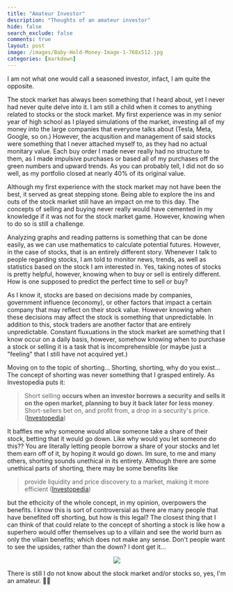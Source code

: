 ```yaml
---
title: "Amateur Investor"
description: "Thoughts of an amateur investor"
hide: false
search_exclude: false
comments: true
layout: post
image: /images/Baby-Hold-Money-Image-1-768x512.jpg
categories: [markdown]
---
```


I am not what one would call a seasoned investor, infact, I am quite the opposite. 


The stock market has always been something that I heard about, yet I never had never quite delve into it. 
I am still a child when it comes to anything related to stocks or the stock market. My first experience was in my senior year of high school as I played simulations of the market, investing all of my money into the large companies that everyone talks about (Tesla, Meta, Google, so on.) However, the acqusition and management of said stocks were something that I never attached myself to, as they had no actual monitary value. Each buy order I made never really had no structure to them, as I made impulsive purchases or based all of my purchases off the green numbers and upward trends. As you can probably tell, I did not do so well, as my portfolio closed at nearly 40% of its original value.  

Although my first experience with the stock market may not have been the best, it served as great stepping stone. Being able to explore the ins and outs of the stock market still have an impact on me to this day. The concepts of selling and buying never really would have cemented in my knowledge if it was not for the stock market game. However, knowing when to do so is still a challenge. 

Analyzing graphs and reading patterns is something that can be done easily, as we can use mathematics to calculate potential futures. However, in the case of stocks, that is an entirely different story. Whenever I talk to people regarding stocks, I am told to monitor news, trends, as well as statistics based on the stock I am interested in. Yes, taking notes of stocks is pretty helpful, however, knowing when to buy or sell is entirely different. How is one supposed to predict the perfect time to sell or buy? 

As I know it, stocks are based on decisions made by companies, government influence (economy), or other factors that impact a certain company that may reflect on their stock value. However knowing when these decisions may affect the stock is something that unpredictable. In addition to this, stock traders are another factor that are entirely unpredictable. Constant fluxuations in the stock market are something that I know occur on a daily basis, however, somehow knowing when to purchase a stock or selling it is a task that is incomprehensible (or maybe just a "feeling" that I still have not acquired yet.)

Moving on to the topic of shorting... Shorting, shorting, why do you exist... 
The concept of shorting was never something that I grasped entirely. As Investopedia puts it:

> Short selling **occurs when an investor borrows a security and sells it on the open market, planning to buy it back later for less money**. Short-sellers bet on, and profit from, a drop in a security's price. ([Investopedia](https://www.investopedia.com/terms/s/shortselling.asp))

It baffles me why someone would allow someone take a share of their stock, betting that it would go down. Like why would you let someone do this?? You are literally letting people borrow a share of your stocks and let them earn off of it, by hoping it would go down. Im sure, to me and many others, shorting sounds unethical in its entirety. Although there are some unethical parts of shorting, there may be some benefits like 

> provide liquidity and price discovery to a market, making it more efficient ([Investopedia](https://www.investopedia.com/terms/s/shortselling.asp))

but the ethcicity of the whole concept, in my opinion, overpowers the benefits. I know this is sort of controversial as there are many people that have benefited off shorting, but how is this legal? The closest thing that I can think of that could relate to the concept of shorting a stock is like how a superhero would offer themselves up to a villain and see the world burn as only the villain benefits; which does not make any sense. Don't people want to see the upsides, rather than the down? I dont get it...

<center>
        <img src="{{ site.baseurl }}/images/stock-market-meme-9-300x224.jpg">
</center>

There is still I do not know about the stock market and/or stocks so, yes, I'm an amateur. 👶💵
<script src="https://utteranc.es/client.js"
        repo="Tofulati/blogoiotory"
        issue-term="pathname"
        theme="github-light"
        crossorigin="anonymous"
        async>
</script>
